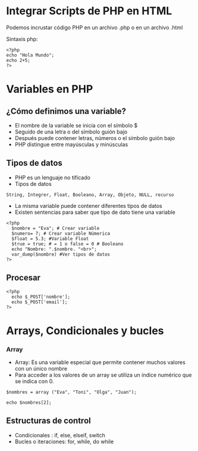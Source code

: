 # Integrar Scripts de PHP en HTML

Podemos incrustar código PHP en un archivo .php o en un archivo .html 

Sintaxis php:

```
<?php
echo "Hola Mundo";
echo 2+5;
?>
```

# Variables en PHP

## ¿Cómo definimos una variable?

- El nombre de la variable se inicia con el símbolo $
- Seguido de una letra o del símbolo guión bajo
- Después puede contener letras, números o el símbolo guión bajo
- PHP distingue entre mayúsculas y minúsculas

## Tipos de datos

- PHP es un lenguaje no tificado
- Tipos de datos

```
String, Integrer, Float, Booleano, Array, Objeto, NULL, recurso
```

- La misma variable puede contener diferentes tipos de datos
- Existen sentencias para saber que tipo de dato tiene una variable

```
<?php
  $nombre = "Eva"; # Crear variable 
  $numero= 7; # Crear variable Númerica
  $float = 5.3; #Variable Float
  $true = true; # = 1 o false = 0 # Booleano
  echo "Nombre: ".$nombre. "<br>";
  var_dump($nombre) #Ver tipos de datos
?>
```

## Procesar

```
<?php
  echo $_POST['nombre'];
  echo $_POST['email'];
?>
```

# Arrays, Condicionales y bucles

### Array

- Array: Es una variable especial que permite contener muchos valores con un único nombre
- Para acceder a los valores de un array se utiliza un índice numérico que se indica con 0.

```
$nombres = array ("Eva", "Toni", "Olga", "Juan");

echo $nombres[2];
```

## Estructuras de control

- Condicionales : if, else, elseif, switch
- Bucles o iteraciones: for, while, do while



